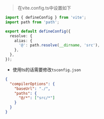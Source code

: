 > 在vite.config.ts中设置如下


```typescript
import { defineConfig } from 'vite';
import path from 'path';

export default defineConfig({
  resolve: {
    alias: {
      '@': path.resolve(__dirname, 'src'),
    },
  },
});
```

- 使用ts的话需要修改`tsconfig.json`

```json
{
  "compilerOptions": {
    "baseUrl": "./",
    "paths": {
      "@/*": ["src/*"]
    }
  }
}
```
